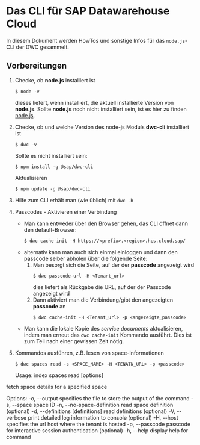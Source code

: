 # Das CLI für SAP Datawarehouse Cloud

In diesem Dokument werden HowTos und sonstige Infos für das `node.js`-CLI der DWC gesammelt.

## Vorbereitungen
1. Checke, ob **node.js** installiert ist
   ~~~
   $ node -v
   ~~~
   dieses liefert, wenn installiert, die aktuell installierte Version von **node.js**.
   Sollte **node.js** noch nicht installiert sein, ist es hier zu finden
   [node.js](https://nodejs.org/en/).
2. Checke, ob und welche Version des node-js Moduls **dwc-cli** installiert ist
   ~~~
   $ dwc -v
   ~~~
   Sollte es nicht installiert sein:
   ~~~
   $ npm install -g @sap/dwc-cli
   ~~~
   Aktualisieren
   ~~~
   $ npm update -g @sap/dwc-cli
   ~~~
3. Hilfe zum CLI erhält man (wie üblich) mit `dwc -h`
4. Passcodes - Aktivieren einer Verbindung
   + Man kann entweder über den Browser gehen, das CLI öffnet dann den default-Browser:
      ~~~
      $ dwc cache-init -H https://<prefix>.<region>.hcs.cloud.sap/
      ~~~
   + alternativ kann man auch sich einmal einloggen und dann den passcode selber abholen über die folgende Seite:
      1. Man besorgt sich die Seite, auf der der **passcode** angezeigt wird
         ~~~
         $ dwc passcode-url -H <Tenant_url>
         ~~~
         dies liefert als Rückgabe die URL, auf der der Passcode angezeigt wird
      2. Dann aktiviert man die Verbindung/gibt den angezeigten **passcode** an
         ~~~
         $ dwc cache-init -H <Tenant_url> -p <angezeigte_passcode>
         ~~~
   + Man kann die lokale Kopie des *service documents* aktualisieren, indem man erneut das `dwc cache-init`
   Kommando ausführt. Dies ist zum Teil nach einer gewissen Zeit nötig.
5. Kommandos ausführen, z.B. lesen von space-Informationen
   ~~~
   $ dwc spaces read -s <SPACE_NAME> -H <TENATN_URL> -p <passcode>
   ~~~
   
     Usage: index spaces read [options]

fetch space details for a specified space

Options:
-o, --output <output>            specifies the file to store the output of the command
-s, --space <space>              space ID
-n, --no-space-definition        read space definition (optional)
-d, --definitions [definitions]  read definitions (optional)
-V, --verbose                    print detailed log information to console (optional)
-H, --host <host>                specifies the url host where the tenant is hosted
-p, --passcode <passcode>        passcode for interactive session authentication (optional)
-h, --help                       display help for command


